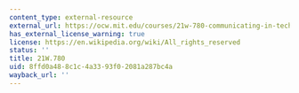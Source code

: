 ```yaml
---
content_type: external-resource
external_url: https://ocw.mit.edu/courses/21w-780-communicating-in-technical-organizations-fall-2001/
has_external_license_warning: true
license: https://en.wikipedia.org/wiki/All_rights_reserved
status: ''
title: 21W.780
uid: 8ffd0a48-8c1c-4a33-93f0-2081a287bc4a
wayback_url: ''
---
```

